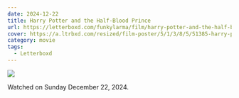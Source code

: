 ```yaml
---
date: 2024-12-22
title: Harry Potter and the Half-Blood Prince
url: https://letterboxd.com/funkylarma/film/harry-potter-and-the-half-blood-prince/
cover: https://a.ltrbxd.com/resized/film-poster/5/1/3/8/5/51385-harry-potter-and-the-half-blood-prince-0-600-0-900-crop.jpg?v=789e7859c8
category: movie
tags:
  - Letterboxd
---
```


![](https://a.ltrbxd.com/resized/film-poster/5/1/3/8/5/51385-harry-potter-and-the-half-blood-prince-0-600-0-900-crop.jpg?v=789e7859c8)

Watched on Sunday December 22, 2024.
